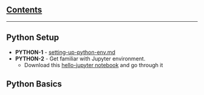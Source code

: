 <link rel='stylesheet' href='../assets/css/main.css'/>

## [Contents](../contents.md)
---

## Python Setup
* **PYTHON-1** - [setting-up-python-env.md](1-python-setup.md)
* **PYTHON-2** -  Get familiar with Jupyter environment.
    - Download this [hello-jupyter notebook](https://github.com/elephantscale/learning-path-for-ML-labs/blob/master/python/hello-jupyter.ipynb) and go through it

## Python Basics

